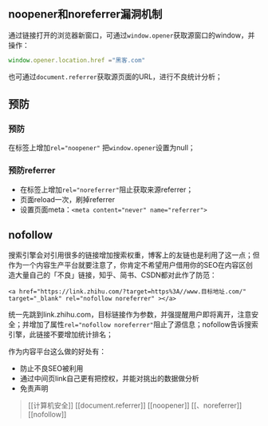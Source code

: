## noopener和noreferrer漏洞机制
通过链接打开的浏览器新窗口，可通过`window.opener`获取源窗口的window，并操作：
``` javascript
window.opener.location.href ="黑客.com"
```
也可通过`document.referrer`获取源页面的URL，进行不良统计分析；

## 预防
### 预防
在标签上增加`rel="noopener"` 把`window.opener`设置为null；

### 预防referrer
- 在标签上增加`rel="noreferrer"`阻止获取来源referrer；
- 页面reload一次，刷掉referrer
- 设置页面meta：`<meta content="never" name="referrer">`


## nofollow
搜索引擎会对引用很多的链接增加搜索权重，博客上的友链也是利用了这一点；但作为一个内容生产平台就要注意了，你肯定不希望用户借用你的SEO在内容区创造大量自己的「不良」链接，知乎、简书、CSDN都对此作了防范：
```
<a href="https://link.zhihu.com/?target=https%3A//www.目标地址.com/" target="_blank" rel="nofollow noreferrer" ></a>
```
统一先跳到link.zhihu.com，目标链接作为参数，并强提醒用户即将离开，注意安全；并增加了属性`rel="nofollow noreferrer"`阻止了源信息；nofollow告诉搜索引擎，此链接不要增加统计排名；

作为内容平台这么做的好处有：
- 防止不良SEO被利用
- 通过中间页link自己更有把控权，并能对挑出的数据做分析
- 免责声明

>[[计算机安全]] [[document.referrer]] [[noopener]] [[、noreferrer]] [[nofollow]]
